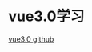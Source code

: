<!--
 * @Descripttion: 
 * @version: 
 * @Author: matias tang
 * @Date: 2020-09-21 13:53:55
 * @LastEditors: matias tang
 * @LastEditTime: 2020-09-21 13:54:30
-->
# vue3.0学习

[vue3.0 github](https://github.com/vuejs/vue-next)